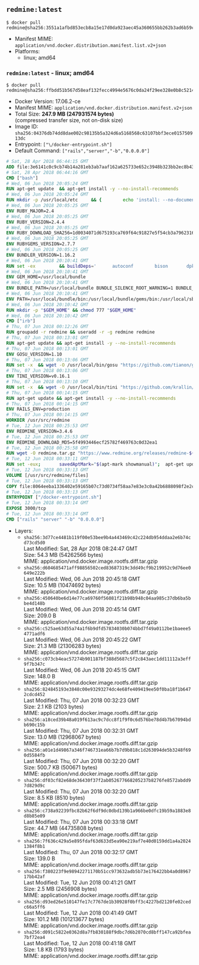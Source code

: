 ## `redmine:latest`

```console
$ docker pull redmine@sha256:3551a1afbd853ecb8a15e17d0da923aec45a360655bb262b3ad6b59c114996d0
```

-	Manifest MIME: `application/vnd.docker.distribution.manifest.list.v2+json`
-	Platforms:
	-	linux; amd64

### `redmine:latest` - linux; amd64

```console
$ docker pull redmine@sha256:ffbdd51b567d58eaf132fecc4994e5676c0da24f29ee328e0b8c52140c329460
```

-	Docker Version: 17.06.2-ce
-	Manifest MIME: `application/vnd.docker.distribution.manifest.v2+json`
-	Total Size: **247.9 MB (247931574 bytes)**  
	(compressed transfer size, not on-disk size)
-	Image ID: `sha256:04376db74dd8dae002c98135b5a324d6a5168568c63107bbf3ece015750913dc`
-	Entrypoint: `["\/docker-entrypoint.sh"]`
-	Default Command: `["rails","server","-b","0.0.0.0"]`

```dockerfile
# Sat, 28 Apr 2018 06:44:15 GMT
ADD file:3e6141c0c9cb74b14a281eb3ab7aaf162a625733e652c3948b323bb2ec8b4343 in / 
# Sat, 28 Apr 2018 06:44:16 GMT
CMD ["bash"]
# Wed, 06 Jun 2018 20:05:24 GMT
RUN apt-get update 	&& apt-get install -y --no-install-recommends 		bzip2 		ca-certificates 		libffi-dev 		libgdbm3 		libssl-dev 		libyaml-dev 		procps 		zlib1g-dev 	&& rm -rf /var/lib/apt/lists/*
# Wed, 06 Jun 2018 20:05:24 GMT
RUN mkdir -p /usr/local/etc 	&& { 		echo 'install: --no-document'; 		echo 'update: --no-document'; 	} >> /usr/local/etc/gemrc
# Wed, 06 Jun 2018 20:05:25 GMT
ENV RUBY_MAJOR=2.4
# Wed, 06 Jun 2018 20:05:25 GMT
ENV RUBY_VERSION=2.4.4
# Wed, 06 Jun 2018 20:05:25 GMT
ENV RUBY_DOWNLOAD_SHA256=1d0034071d675193ca769f64c91827e5f54cb3a7962316a41d5217c7bc6949f0
# Wed, 06 Jun 2018 20:05:25 GMT
ENV RUBYGEMS_VERSION=2.7.7
# Wed, 06 Jun 2018 20:05:25 GMT
ENV BUNDLER_VERSION=1.16.2
# Wed, 06 Jun 2018 20:10:41 GMT
RUN set -ex 		&& buildDeps=' 		autoconf 		bison 		dpkg-dev 		gcc 		libbz2-dev 		libgdbm-dev 		libglib2.0-dev 		libncurses-dev 		libreadline-dev 		libxml2-dev 		libxslt-dev 		make 		ruby 		wget 		xz-utils 	' 	&& apt-get update 	&& apt-get install -y --no-install-recommends $buildDeps 	&& rm -rf /var/lib/apt/lists/* 		&& wget -O ruby.tar.xz "https://cache.ruby-lang.org/pub/ruby/${RUBY_MAJOR%-rc}/ruby-$RUBY_VERSION.tar.xz" 	&& echo "$RUBY_DOWNLOAD_SHA256 *ruby.tar.xz" | sha256sum -c - 		&& mkdir -p /usr/src/ruby 	&& tar -xJf ruby.tar.xz -C /usr/src/ruby --strip-components=1 	&& rm ruby.tar.xz 		&& cd /usr/src/ruby 		&& { 		echo '#define ENABLE_PATH_CHECK 0'; 		echo; 		cat file.c; 	} > file.c.new 	&& mv file.c.new file.c 		&& autoconf 	&& gnuArch="$(dpkg-architecture --query DEB_BUILD_GNU_TYPE)" 	&& ./configure 		--build="$gnuArch" 		--disable-install-doc 		--enable-shared 	&& make -j "$(nproc)" 	&& make install 		&& dpkg-query --show --showformat '${package}\n' 		| grep -P '^libreadline\d+$' 		| xargs apt-mark manual 	&& apt-get purge -y --auto-remove $buildDeps 	&& cd / 	&& rm -r /usr/src/ruby 		&& gem update --system "$RUBYGEMS_VERSION" 	&& gem install bundler --version "$BUNDLER_VERSION" --force 	&& rm -r /root/.gem/
# Wed, 06 Jun 2018 20:10:41 GMT
ENV GEM_HOME=/usr/local/bundle
# Wed, 06 Jun 2018 20:10:41 GMT
ENV BUNDLE_PATH=/usr/local/bundle BUNDLE_SILENCE_ROOT_WARNING=1 BUNDLE_APP_CONFIG=/usr/local/bundle
# Wed, 06 Jun 2018 20:10:41 GMT
ENV PATH=/usr/local/bundle/bin:/usr/local/bundle/gems/bin:/usr/local/sbin:/usr/local/bin:/usr/sbin:/usr/bin:/sbin:/bin
# Wed, 06 Jun 2018 20:10:42 GMT
RUN mkdir -p "$GEM_HOME" && chmod 777 "$GEM_HOME"
# Wed, 06 Jun 2018 20:10:42 GMT
CMD ["irb"]
# Thu, 07 Jun 2018 00:12:26 GMT
RUN groupadd -r redmine && useradd -r -g redmine redmine
# Thu, 07 Jun 2018 00:13:01 GMT
RUN apt-get update && apt-get install -y --no-install-recommends 		ca-certificates 		wget 	&& rm -rf /var/lib/apt/lists/*
# Thu, 07 Jun 2018 00:13:01 GMT
ENV GOSU_VERSION=1.10
# Thu, 07 Jun 2018 00:13:06 GMT
RUN set -x 	&& wget -O /usr/local/bin/gosu "https://github.com/tianon/gosu/releases/download/$GOSU_VERSION/gosu-$(dpkg --print-architecture)" 	&& wget -O /usr/local/bin/gosu.asc "https://github.com/tianon/gosu/releases/download/$GOSU_VERSION/gosu-$(dpkg --print-architecture).asc" 	&& export GNUPGHOME="$(mktemp -d)" 	&& gpg --keyserver ha.pool.sks-keyservers.net --recv-keys B42F6819007F00F88E364FD4036A9C25BF357DD4 	&& gpg --batch --verify /usr/local/bin/gosu.asc /usr/local/bin/gosu 	&& rm -r "$GNUPGHOME" /usr/local/bin/gosu.asc 	&& chmod +x /usr/local/bin/gosu 	&& gosu nobody true
# Thu, 07 Jun 2018 00:13:06 GMT
ENV TINI_VERSION=v0.16.1
# Thu, 07 Jun 2018 00:13:10 GMT
RUN set -x 	&& wget -O /usr/local/bin/tini "https://github.com/krallin/tini/releases/download/$TINI_VERSION/tini-$(dpkg --print-architecture)" 	&& wget -O /usr/local/bin/tini.asc "https://github.com/krallin/tini/releases/download/$TINI_VERSION/tini-$(dpkg --print-architecture).asc" 	&& export GNUPGHOME="$(mktemp -d)" 	&& gpg --keyserver ha.pool.sks-keyservers.net --recv-keys 6380DC428747F6C393FEACA59A84159D7001A4E5 	&& gpg --batch --verify /usr/local/bin/tini.asc /usr/local/bin/tini 	&& rm -r "$GNUPGHOME" /usr/local/bin/tini.asc 	&& chmod +x /usr/local/bin/tini 	&& tini -h
# Thu, 07 Jun 2018 00:14:15 GMT
RUN apt-get update && apt-get install -y --no-install-recommends 		bzr 		git 		mercurial 		openssh-client 		subversion 	&& rm -rf /var/lib/apt/lists/*
# Thu, 07 Jun 2018 00:14:15 GMT
ENV RAILS_ENV=production
# Thu, 07 Jun 2018 00:14:15 GMT
WORKDIR /usr/src/redmine
# Tue, 12 Jun 2018 00:25:53 GMT
ENV REDMINE_VERSION=3.4.6
# Tue, 12 Jun 2018 00:25:53 GMT
ENV REDMINE_DOWNLOAD_MD5=5f4993446ecf25782f469763c0d32ea1
# Tue, 12 Jun 2018 00:25:58 GMT
RUN wget -O redmine.tar.gz "https://www.redmine.org/releases/redmine-${REDMINE_VERSION}.tar.gz" 	&& echo "$REDMINE_DOWNLOAD_MD5 redmine.tar.gz" | md5sum -c - 	&& tar -xvf redmine.tar.gz --strip-components=1 	&& rm redmine.tar.gz files/delete.me log/delete.me 	&& mkdir -p tmp/pdf public/plugin_assets 	&& chown -R redmine:redmine ./
# Tue, 12 Jun 2018 00:33:11 GMT
RUN set -eux; 		savedAptMark="$(apt-mark showmanual)"; 	apt-get update; 	apt-get install -y --no-install-recommends 		freetds-dev 		gcc 		libmagickcore-dev 		libmagickwand-dev 		libmysqlclient-dev 		libpq-dev 		libsqlite3-dev 		make 		patch 	; 	rm -rf /var/lib/apt/lists/*; 		bundle install --without development test; 	for adapter in mysql2 postgresql sqlserver sqlite3; do 		echo "$RAILS_ENV:" > ./config/database.yml; 		echo "  adapter: $adapter" >> ./config/database.yml; 		bundle install --without development test; 		cp Gemfile.lock "Gemfile.lock.${adapter}"; 	done; 	rm ./config/database.yml; 		apt-mark auto '.*' > /dev/null; 	[ -z "$savedAptMark" ] || apt-mark manual $savedAptMark; 	find /usr/local -type f -executable -exec ldd '{}' ';' 		| awk '/=>/ { print $(NF-1) }' 		| sort -u 		| grep -v '^/usr/local/' 		| xargs -r dpkg-query --search 		| cut -d: -f1 		| sort -u 		| xargs -r apt-mark manual 	; 	apt-get purge -y --auto-remove -o APT::AutoRemove::RecommendsImportant=false
# Tue, 12 Jun 2018 00:33:13 GMT
VOLUME [/usr/src/redmine/files]
# Tue, 12 Jun 2018 00:33:13 GMT
COPY file:8064eeba1336402e59165b07c73d0734f58aa7e83e3c0a42b6888098f2e2c11d in / 
# Tue, 12 Jun 2018 00:33:13 GMT
ENTRYPOINT ["/docker-entrypoint.sh"]
# Tue, 12 Jun 2018 00:33:14 GMT
EXPOSE 3000/tcp
# Tue, 12 Jun 2018 00:33:14 GMT
CMD ["rails" "server" "-b" "0.0.0.0"]
```

-	Layers:
	-	`sha256:3d77ce4481b119f00e53bee9b4a443469c42c224db954ddaa2e6b74cd73cd5d0`  
		Last Modified: Sat, 28 Apr 2018 08:24:47 GMT  
		Size: 54.3 MB (54262566 bytes)  
		MIME: application/vnd.docker.image.rootfs.diff.tar.gzip
	-	`sha256:d604685471aff98856502ced83687319c3dd49cf9b219952c9d76ee0649e222b`  
		Last Modified: Wed, 06 Jun 2018 20:45:18 GMT  
		Size: 10.5 MB (10474692 bytes)  
		MIME: application/vnd.docker.image.rootfs.diff.tar.gzip
	-	`sha256:450640be6d14e77ca69760f56081f21b98b948c04aa985c37db6ba5bbe4d148b`  
		Last Modified: Wed, 06 Jun 2018 20:45:14 GMT  
		Size: 209.0 B  
		MIME: application/vnd.docker.image.rootfs.diff.tar.gzip
	-	`sha256:c525ae63d55a74a1f6b9dfd57834030b074bbd7f49a0112be1baeee54771adf6`  
		Last Modified: Wed, 06 Jun 2018 20:45:22 GMT  
		Size: 21.3 MB (21306283 bytes)  
		MIME: application/vnd.docker.image.rootfs.diff.tar.gzip
	-	`sha256:c073cb4eac57274b901187bf388d5687c5f2c843aec1dd11112a3eff9f7b347c`  
		Last Modified: Wed, 06 Jun 2018 20:45:15 GMT  
		Size: 148.0 B  
		MIME: application/vnd.docker.image.rootfs.diff.tar.gzip
	-	`sha256:824845193e3848c00e93293274dc4e68fe409419ee50f0ba18f1b6472cdcd452`  
		Last Modified: Thu, 07 Jun 2018 00:32:23 GMT  
		Size: 2.1 KB (2103 bytes)  
		MIME: application/vnd.docker.image.rootfs.diff.tar.gzip
	-	`sha256:a18ced39b48a019f613ac9c7dcc8f1f9f0c6d576be78d4b7b67094bdb690c15b`  
		Last Modified: Thu, 07 Jun 2018 00:32:31 GMT  
		Size: 13.0 MB (12968067 bytes)  
		MIME: application/vnd.docker.image.rootfs.diff.tar.gzip
	-	`sha256:a01e1d49867a346f746731ea66b7b7d9b818c1d263094de5b3248f690d5584fb`  
		Last Modified: Thu, 07 Jun 2018 00:32:20 GMT  
		Size: 500.7 KB (500671 bytes)  
		MIME: application/vnd.docker.image.rootfs.diff.tar.gzip
	-	`sha256:df03cf82e68de36430f37f2ab052677668205237b8276fe8572abdd97d829d9c`  
		Last Modified: Thu, 07 Jun 2018 00:32:20 GMT  
		Size: 8.5 KB (8510 bytes)  
		MIME: application/vnd.docker.image.rootfs.diff.tar.gzip
	-	`sha256:c738a92239fbc82b62f6df9dc0dbd139b1a966be0dfc19b59a1883e8d8b85e09`  
		Last Modified: Thu, 07 Jun 2018 00:33:18 GMT  
		Size: 44.7 MB (44735808 bytes)  
		MIME: application/vnd.docker.image.rootfs.diff.tar.gzip
	-	`sha256:7f636c429a5e895fdaf63d633d5ea90e219af7e40d0159dd1a4a20241384f8b1`  
		Last Modified: Thu, 07 Jun 2018 00:32:17 GMT  
		Size: 139.0 B  
		MIME: application/vnd.docker.image.rootfs.diff.tar.gzip
	-	`sha256:f380223f9e98942271170b51cc973632adb5b73e176422bb4a0d896717bb42af`  
		Last Modified: Tue, 12 Jun 2018 00:41:21 GMT  
		Size: 2.5 MB (2456908 bytes)  
		MIME: application/vnd.docker.image.rootfs.diff.tar.gzip
	-	`sha256:d93ed26e510147fe17c7767de1b30928f0bff3c4227bd2120fe02cedc66a5ff6`  
		Last Modified: Tue, 12 Jun 2018 00:41:49 GMT  
		Size: 101.2 MB (101213677 bytes)  
		MIME: application/vnd.docker.image.rootfs.diff.tar.gzip
	-	`sha256:d091c5822e0362d8a7fb830188f9dbc7d6b2070cd8bff147ca92bfea7bf72ea4`  
		Last Modified: Tue, 12 Jun 2018 00:41:18 GMT  
		Size: 1.8 KB (1793 bytes)  
		MIME: application/vnd.docker.image.rootfs.diff.tar.gzip
